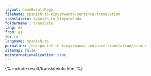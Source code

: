 ```yaml
---
layout: homeResultPage
fileName: spanish-to-kinyarwanda-sentence-translation
translatein: spanish_to_kinyarwanda
folderName : translate
lang: es
from: es
to: rw
langname: spanish-to
permalink: /es/spanish-to-kinyarwanda-sentence-translation/result
sitemap: false
nointernationalization: true
---
```

{% include result/translateinto.html %}

<script src="/js/result/translation.js" data-foldername="{{page.folderName}}" data-lang="{{page.lang}}"></script>


